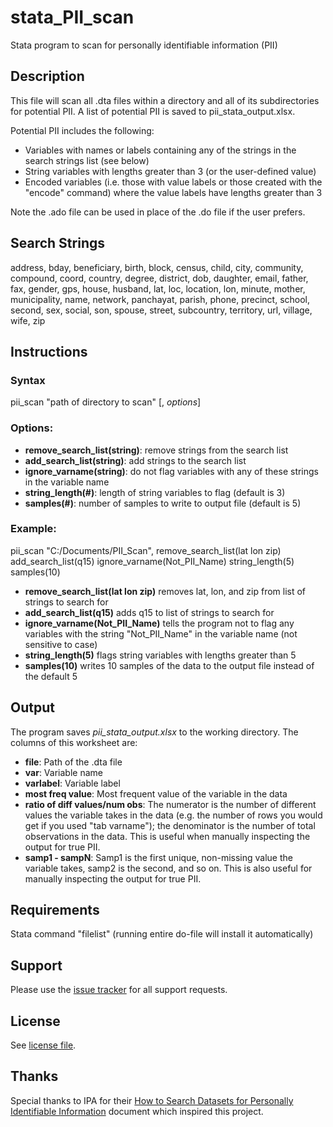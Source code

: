 # stata_PII_scan
Stata program to scan for personally identifiable information (PII)

## Description

This file will scan all .dta files within a directory and all of its subdirectories for potential PII. A list of potential PII is saved to pii_stata_output.xlsx.

Potential PII includes the following: 
- Variables with names or labels containing any of the strings in the search strings list (see below)
- String variables with lengths greater than 3 (or the user-defined value)
- Encoded variables (i.e. those with value labels or those created with the "encode" command) where the value labels have lengths greater than 3

Note the .ado file can be used in place of the .do file if the user prefers. 

## Search Strings 
address, bday, beneficiary, birth, block, census, child, city, community, compound, coord, country, degree, district, dob, daughter, email, father, fax, gender, gps, house, husband, lat, loc, location, lon, minute, mother, municipality, name, network, panchayat, parish, phone, precinct, school, second, sex, social, son, spouse, street, subcountry, territory, url, village, wife, zip

## Instructions

### Syntax

pii_scan "path of directory to scan" [, *options*]

### Options:
* **remove_search_list(string)**: remove strings from the search list
* **add_search_list(string)**: add strings to the search list 
* **ignore_varname(string)**: do not flag variables with any of these strings in the variable name
* **string_length(#)**: length of string variables to flag (default is 3)
* **samples(#)**: number of samples to write to output file (default is 5) 

### Example: 

pii_scan "C:/Documents/PII_Scan", remove_search_list(lat lon zip) add_search_list(q15) ignore_varname(Not_PII_Name) string_length(5) samples(10)
* **remove_search_list(lat lon zip)** removes lat, lon, and zip from list of strings to search for 
* **add_search_list(q15)** adds q15 to list of strings to search for 
* **ignore_varname(Not_PII_Name)** tells the program not to flag any variables with the string "Not_PII_Name" in the variable name (not sensitive to case)
* **string_length(5)** flags string variables with lengths greater than 5
* **samples(10)** writes 10 samples of the data to the output file instead of the default 5

## Output 
The program saves *pii_stata_output.xlsx* to the working directory. The columns of this worksheet are: 
* **file**: Path of the .dta file
* **var**: Variable name
* **varlabel**: Variable label
* **most freq value**: Most frequent value of the variable in the data
* **ratio of diff values/num obs**: The numerator is the number of different values the variable takes in the data (e.g. the number of rows you would get if you used "tab varname"); the denominator is the number of total observations in the data. This is useful when manually inspecting the output for true PII. 
* **samp1 - sampN**: Samp1 is the first unique, non-missing value the variable takes, samp2 is the second, and so on. This is also useful for manually inspecting the output for true PII.

## Requirements

Stata command "filelist" (running entire do-file will install it automatically)

## Support

Please use the [issue tracker](https://github.com/mbcarlos96/stata_PII_scan/issues) for all support requests.

## License

See [license file](LICENSE).

## Thanks
Special thanks to IPA for their [How to Search Datasets for Personally Identifiable Information](http://www.poverty-action.org/sites/default/files/Guideline_How-to-Search-Datasets-for-PII.pdf) document which inspired this project.
